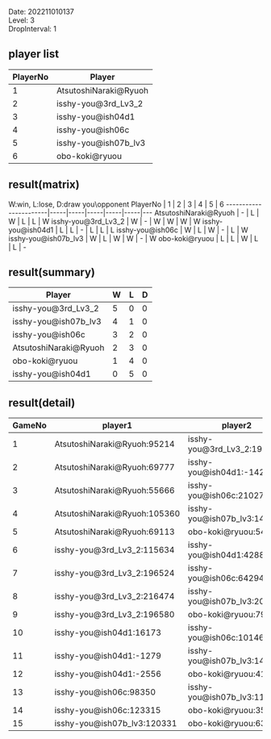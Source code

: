 Date: 202211010137  
Level: 3  
DropInterval: 1  
## player list
PlayerNo  |  Player
----------|-----------------------
1         |  AtsutoshiNaraki@Ryuoh
2         |  isshy-you@3rd_Lv3_2
3         |  isshy-you@ish04d1
4         |  isshy-you@ish06c
5         |  isshy-you@ish07b_lv3
6         |  obo-koki@ryuou
## result(matrix)
W:win, L:lose, D:draw
you\opponent PlayerNo  |  1  |  2  |  3  |  4  |  5  |  6
-----------------------|-----|-----|-----|-----|-----|---
AtsutoshiNaraki@Ryuoh  |  -  |  L  |  W  |  L  |  L  |  W
isshy-you@3rd_Lv3_2    |  W  |  -  |  W  |  W  |  W  |  W
isshy-you@ish04d1      |  L  |  L  |  -  |  L  |  L  |  L
isshy-you@ish06c       |  W  |  L  |  W  |  -  |  L  |  W
isshy-you@ish07b_lv3   |  W  |  L  |  W  |  W  |  -  |  W
obo-koki@ryuou         |  L  |  L  |  W  |  L  |  L  |  -
## result(summary)
Player                 |  W  |  L  |  D
-----------------------|-----|-----|---
isshy-you@3rd_Lv3_2    |  5  |  0  |  0
isshy-you@ish07b_lv3   |  4  |  1  |  0
isshy-you@ish06c       |  3  |  2  |  0
AtsutoshiNaraki@Ryuoh  |  2  |  3  |  0
obo-koki@ryuou         |  1  |  4  |  0
isshy-you@ish04d1      |  0  |  5  |  0
## result(detail)
GameNo  |  player1                       |  player2
--------|--------------------------------|-----------------------------
1       |  AtsutoshiNaraki@Ryuoh:95214   |  isshy-you@3rd_Lv3_2:198359
2       |  AtsutoshiNaraki@Ryuoh:69777   |  isshy-you@ish04d1:-1428
3       |  AtsutoshiNaraki@Ryuoh:55666   |  isshy-you@ish06c:210273
4       |  AtsutoshiNaraki@Ryuoh:105360  |  isshy-you@ish07b_lv3:142068
5       |  AtsutoshiNaraki@Ryuoh:69113   |  obo-koki@ryuou:54047
6       |  isshy-you@3rd_Lv3_2:115634    |  isshy-you@ish04d1:4288
7       |  isshy-you@3rd_Lv3_2:196524    |  isshy-you@ish06c:64294
8       |  isshy-you@3rd_Lv3_2:216474    |  isshy-you@ish07b_lv3:207427
9       |  isshy-you@3rd_Lv3_2:196580    |  obo-koki@ryuou:79886
10      |  isshy-you@ish04d1:16173       |  isshy-you@ish06c:101469
11      |  isshy-you@ish04d1:-1279       |  isshy-you@ish07b_lv3:146745
12      |  isshy-you@ish04d1:-2556       |  obo-koki@ryuou:41627
13      |  isshy-you@ish06c:98350        |  isshy-you@ish07b_lv3:111990
14      |  isshy-you@ish06c:123315       |  obo-koki@ryuou:35114
15      |  isshy-you@ish07b_lv3:120331   |  obo-koki@ryuou:63008
